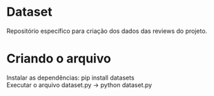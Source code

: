 # Dataset

Repositório específico para criação dos dados das reviews do projeto.

# Criando o arquivo

Instalar as dependências: pip install datasets
<br>
Executar o arquivo dataset.py -> python dataset.py
